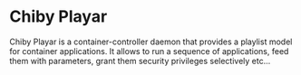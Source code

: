 # Chiby Playar

Chiby Playar is a container-controller daemon that provides a playlist model for container applications. It allows to run a sequence of applications, feed them with parameters, grant them security privileges selectively etc...

